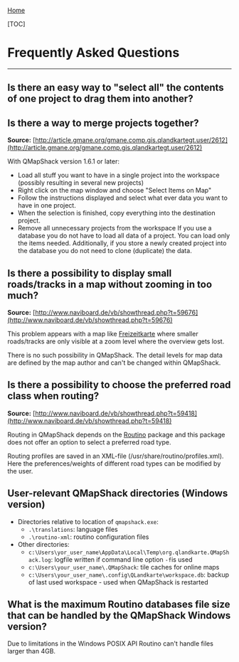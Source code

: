 [Home](Home)

[TOC]

# Frequently Asked Questions

********


## Is there an easy way to "select all" the contents of one project to drag them into another? 
## Is there a way to merge projects together?

**Source:** [http://article.gmane.org/gmane.comp.gis.qlandkartegt.user/2612](http://article.gmane.org/gmane.comp.gis.qlandkartegt.user/2612)

With QMapShack version 1.6.1 or later:
* Load all stuff you want to have in a single project into the workspace (possibly resulting in several new projects)
* Right click on the map window and choose "Select Items on Map"
* Follow the instructions displayed and select what ever data you want to have in one project.
* When the selection is finished, copy everything into the destination project.
* Remove all unnecessary projects from the workspace
If you use a database you do not have to load all data of a project.
You can load only the items needed. Additionally, if you store a newly created
project into the database you do not need to clone (duplicate) the data.


## Is there a possibility to display small roads/tracks in a map without zooming in too much?

**Source:** [http://www.naviboard.de/vb/showthread.php?t=59676](http://www.naviboard.de/vb/showthread.php?t=59676)

This problem appears with a map like [Freizeitkarte](http://www.freizeitkarte-osm.de/) where smaller roads/tracks are only visible at 
a zoom level where the overview gets lost.

There is no such possibility in QMapShack. The detail levels for map data are defined by the map author and can't be
changed within QMapShack.


## Is there a possibility to choose the preferred road class when routing?

**Source:** [http://www.naviboard.de/vb/showthread.php?t=59418](http://www.naviboard.de/vb/showthread.php?t=59418)

Routing in QMapShack depends on the [Routino](http://routino.org) package and this package does not offer an option to select a preferred road type.

Routing profiles are saved in an XML-file (/usr/share/routino/profiles.xml). Here the preferences/weights of 
different road types can be modified by the user.


## User-relevant QMapShack directories (Windows version)

* Directories relative to location of `qmapshack.exe`:
    * `.\translations`: language files
    * `.\routino-xml`: routino configuration files
* Other directories:
    * `c:\Users\yor_user_name\AppData\Local\Temp\org.qlandkarte.QMapShack.log`: logfile written if command line option
      `-f`is used
    * `c:\Users\your_user_name\.QMapShack`: tile caches for online maps
    * `c:\Users\your_user_name\.config\QLandkarte\workspace.db`: backup of last used workspace - used when QMapShack is restarted
    
    
## What is the maximum Routino databases file size that can be handled by the QMapShack Windows version?

Due to limitations in the Windows POSIX API Routino can't handle files larger than 4GB.

